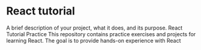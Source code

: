# React tutorial

A brief description of your project, what it does, and its purpose.
React Tutorial Practice
This repository contains practice exercises and projects for learning React. The goal is to provide hands-on experience with React 
